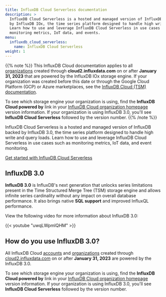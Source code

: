 ```yaml
---
title: InfluxDB Cloud Serverless documentation
description: >
  InfluxDB Cloud Serverless is a hosted and managed version of InfluxDB backed
  by InfluxDB IOx, the time series platform designed to handle high write and query loads.
  Learn how to use and leverage InfluxDB Cloud Serverless in use cases such as
  monitoring metrics, IoT data, and events.
menu:
  influxdb_cloud_serverless:
    name: InfluxDB Cloud Serverless
weight: 1
---
```


{{% note %}}
This InfluxDB Cloud documentation applies to all [organizations](/influxdb/cloud-serverless/admin/organizations/) created through
**cloud2.influxdata.com** on or after **January 31, 2023** that are powered by
the InfluxDB IOx storage engine. If your organization was created before this
date or through the Google Cloud Platform (GCP) or Azure marketplaces, see the
[InfluxDB Cloud (TSM) documentation](/influxdb/cloud/).

To see which storage engine your organization is using,
find the **InfluxDB Cloud powered by** link in your
[InfluxDB Cloud organization homepage](https://cloud2.influxdata.com) version information.
If your organization is using InfluxDB 3.0, you'll see
**InfluxDB Cloud Serverless** followed by the version number.
{{% /note %}}

InfluxDB Cloud Serverless is a hosted and managed version of InfluxDB backed
by InfluxDB 3.0, the time series platform designed to handle high write and query loads.
Learn how to use and leverage InfluxDB Cloud Serverless in use cases such as monitoring
metrics, IoT data, and event monitoring.

<a class="btn" href="/influxdb/cloud-serverless/get-started/">Get started with InfluxDB Cloud Serverless</a>

## InfluxDB 3.0

**InfluxDB 3.0** is InfluxDB's next generation that unlocks series
limitations present in the Time Structured Merge Tree (TSM) storage engine and
allows infinite series cardinality without any impact on overall database performance.
It also brings native **SQL support** and improved InfluxQL performance.

View the following video for more information about InfluxDB 3.0:

{{< youtube "uwqLWpmlQHM" >}}

## How do you use InfluxDB 3.0?

All InfluxDB Cloud [accounts](/influxdb/cloud-serverless/admin/accounts/) and [organizations](/influxdb/cloud-serverless/admin/organizations/) created through
[cloud2.influxdata.com](https://cloud2.influxdata.com) on or after **January 31, 2023**
are powered by the InfluxDB 3.0.

To see which storage engine your organization is using,
find the **InfluxDB Cloud powered by** link in your
[InfluxDB Cloud organization homepage](https://cloud2.influxdata.com) version information.
If your organization is using InfluxDB 3.0, you'll see
**InfluxDB Cloud Serverless** followed by the version number.

